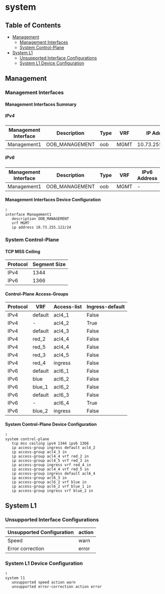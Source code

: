 # system

## Table of Contents

- [Management](#management)
  - [Management Interfaces](#management-interfaces)
  - [System Control-Plane](#system-control-plane)
- [System L1](#system-l1)
  - [Unsupported Interface Configurations](#unsupported-interface-configurations)
  - [System L1 Device Configuration](#system-l1-device-configuration)

## Management

### Management Interfaces

#### Management Interfaces Summary

##### IPv4

| Management Interface | Description | Type | VRF | IP Address | Gateway |
| -------------------- | ----------- | ---- | --- | ---------- | ------- |
| Management1 | OOB_MANAGEMENT | oob | MGMT | 10.73.255.122/24 | 10.73.255.2 |

##### IPv6

| Management Interface | Description | Type | VRF | IPv6 Address | IPv6 Gateway |
| -------------------- | ----------- | ---- | --- | ------------ | ------------ |
| Management1 | OOB_MANAGEMENT | oob | MGMT | - | - |

#### Management Interfaces Device Configuration

```eos
!
interface Management1
   description OOB_MANAGEMENT
   vrf MGMT
   ip address 10.73.255.122/24
```

### System Control-Plane

#### TCP MSS Ceiling

| Protocol | Segment Size |
| -------- | -------------|
| IPv4 | 1344 |
| IPv6 | 1366 |

#### Control-Plane Access-Groups

| Protocol | VRF | Access-list | Ingress-default |
| -------- | --- | ------------| --------------- |
| IPv4 | default | acl4_1 | False |
| IPv4 | - | acl4_2 | True |
| IPv4 | default | acl4_3 | False |
| IPv4 | red_2 | acl4_4 | False |
| IPv4 | red_5 | acl4_4 | False |
| IPv4 | red_3 | acl4_5 | False |
| IPv4 | red_4 | ingress | False |
| IPv6 | default | acl6_1 | False |
| IPv6 | blue | acl6_2 | False |
| IPv6 | blue_1 | acl6_2 | False |
| IPv6 | default | acl6_3 | False |
| IPv6 | - | acl6_4 | True |
| IPv6 | blue_2 | ingress | False |

#### System Control-Plane Device Configuration

```eos
!
system control-plane
   tcp mss ceiling ipv4 1344 ipv6 1366
   ip access-group ingress default acl4_2
   ip access-group acl4_3 in
   ip access-group acl4_4 vrf red_2 in
   ip access-group acl4_5 vrf red_3 in
   ip access-group ingress vrf red_4 in
   ip access-group acl4_4 vrf red_5 in
   ip access-group ingress default acl6_4
   ip access-group acl6_3 in
   ip access-group acl6_2 vrf blue in
   ip access-group acl6_2 vrf blue_1 in
   ip access-group ingress vrf blue_2 in
```

## System L1

### Unsupported Interface Configurations

| Unsupported Configuration | action |
| ---------------- | -------|
| Speed | warn |
| Error correction | error |

### System L1 Device Configuration

```eos
!
system l1
   unsupported speed action warn
   unsupported error-correction action error
```

